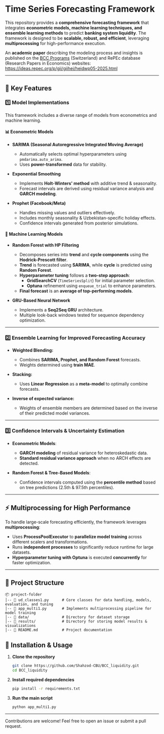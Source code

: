 # **Time Series Forecasting Framework**

This repository provides a **comprehensive forecasting framework** that integrates **econometric models, machine learning techniques, and ensemble learning methods** to predict **banking system liquidity**. The framework is designed to be **scalable, robust, and efficient**, leveraging **multiprocessing** for high-performance execution.

An **academic paper** describing the modeling process and insights is published on the [BCC Programs](https://bccprogramme.org/wp-content/uploads/2025/02/Makhmudov-HEIDWP05-2025.pdf) (Switzerland) and RePEc database (Research Papers in Economics) websites:
https://ideas.repec.org/p/gii/giihei/heidwp05-2025.html

---

## **📌 Key Features**

### **1️⃣ Model Implementations**
This framework includes a diverse range of models from econometrics and machine learning.

#### **📊 Econometric Models**
- **SARIMA (Seasonal Autoregressive Integrated Moving Average)**  
  - Automatically selects optimal hyperparameters using `pmdarima.auto_arima`.  
  - Uses **power-transformed** data for stability.  

- **Exponential Smoothing**  
  - Implements **Holt-Winters' method** with additive trend & seasonality.  
  - Forecast intervals are derived using residual variance analysis and **GARCH modeling**.

- **Prophet (Facebook/Meta)**  
  - Handles missing values and outliers effectively.  
  - Includes monthly seasonality & Uzbekistan-specific holiday effects.  
  - Confidence intervals generated from posterior simulations.

#### **🤖 Machine Learning Models**
- **Random Forest with HP Filtering**  
  - Decomposes series into **trend** and **cycle components** using the **Hodrick-Prescott filter**.  
  - **Trend** is forecasted using **SARIMA**, while **cycle** is predicted using **Random Forest**.  
  - **Hyperparameter tuning** follows a **two-step approach**:
    - **GridSearchCV** (`TimeSeriesSplit`) for initial parameter selection.
    - **Optuna** refinement using `enqueue_trial` to enhance parameters.
  - **Final forecast** is an **average of top-performing models**.

- **GRU-Based Neural Network**  
  - Implements a **Seq2Seq GRU** architecture.  
  - Multiple look-back windows tested for sequence dependency optimization.

---

### **2️⃣ Ensemble Learning for Improved Forecasting Accuracy**
- **Weighted Blending:**  
  - Combines **SARIMA, Prophet, and Random Forest** forecasts.  
  - Weights determined using **train MAE**.

- **Stacking:**  
  - Uses **Linear Regression** as a **meta-model** to optimally combine forecasts.
 
- **Inverse of expected variance:**
  - Weights of ensemble members are determined based on the inverse of their predicted model variances.

---

### **3️⃣ Confidence Intervals & Uncertainty Estimation**
- **Econometric Models**:  
  - **GARCH modeling** of residual variance for heteroskedastic data.  
  - **Standard residual variance approach** when no ARCH effects are detected.

- **Random Forest & Tree-Based Models**:  
  - Confidence intervals computed using the **percentile method** based on tree predictions (2.5th & 97.5th percentiles).

---

## **⚡ Multiprocessing for High Performance**
To handle large-scale forecasting efficiently, the framework leverages **multiprocessing**:
- Uses **ProcessPoolExecutor** to **parallelize model training** across different scalers and transformations.  
- Runs **independent processes** to significantly reduce runtime for large datasets.  
- **Hyperparameter tuning with Optuna** is executed **concurrently** for faster optimization.

---

## **📂 Project Structure**
```plaintext
📦 project-folder
│-- 📄 ud_classes1.py      # Core classes for data handling, models, evaluation, and tuning
│-- 📄 app_multi1.py       # Implements multiprocessing pipeline for model training
│-- 📂 data/               # Directory for dataset storage
│-- 📂 results/            # Directory for storing model results & visualizations
│-- 📜 README.md           # Project documentation
```

## **📌 Installation & Usage**
1. **Clone the repository**
   ```sh
   git clone https://github.com/Shahzod-CBU/BCC_liquidity.git
   cd BCC_liquidity
   ```

2. **Install required dependencies**
   ```sh
   pip install -r requirements.txt
   ```

3. **Run the main script**
   ```sh
   python app_multi1.py
   ```

---

Contributions are welcome! Feel free to open an issue or submit a pull request.
